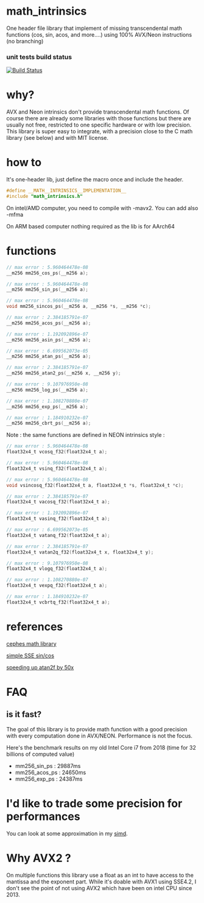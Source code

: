 # math_intrinsics
One header file library that implement of missing transcendental math functions (cos, sin, acos, and more....) using 100% AVX/Neon instructions (no branching)

### unit tests build status
[![Build Status](https://github.com/geolm/math_intrinsics/actions/workflows/cmake-multi-platform.yml/badge.svg)](https://github.com/geolm/math_intrinsics/actions)

# why?
AVX and Neon intrinsics don't provide transcendental math functions. Of course there are already some libraries with those functions but there are usually not free, restricted to one specific  hardware or with low precision. This library is super easy to integrate, with a precision close to the C math library (see below) and with MIT license.

# how to

It's one-header lib, just define the macro once and include the header.

```C
#define __MATH__INTRINSICS__IMPLEMENTATION__
#include "math_intrinsics.h"
```

On intel/AMD computer, you need to compile with -mavx2. You can add also -mfma

On ARM based computer nothing required as the lib is for AArch64

# functions

```C
// max error : 5.960464478e-08
__m256 mm256_cos_ps(__m256 a);

// max error : 5.960464478e-08
__m256 mm256_sin_ps(__m256 a);

// max error : 5.960464478e-08
void mm256_sincos_ps(__m256 a, __m256 *s, __m256 *c);

// max error : 2.384185791e-07
__m256 mm256_acos_ps(__m256 a);

// max error : 1.192092896e-07
__m256 mm256_asin_ps(__m256 a);

// max error : 6.699562073e-05
__m256 mm256_atan_ps(__m256 a);

// max error : 2.384185791e-07
__m256 mm256_atan2_ps(__m256 x, __m256 y);

// max error : 9.107976950e-08
__m256 mm256_log_ps(__m256 a);

// max error : 1.108270880e-07
__m256 mm256_exp_ps(__m256 a);

// max error : 1.184910232e-07
__m256 mm256_cbrt_ps(__m256 a);
```

Note : the same functions are defined in NEON intrinsics style :

```C
// max error : 5.960464478e-08
float32x4_t vcosq_f32(float32x4_t a);

// max error : 5.960464478e-08
float32x4_t vsinq_f32(float32x4_t a);

// max error : 5.960464478e-08
void vsincosq_f32(float32x4_t a, float32x4_t *s, float32x4_t *c);

// max error : 2.384185791e-07
float32x4_t vacosq_f32(float32x4_t a);

// max error : 1.192092896e-07
float32x4_t vasinq_f32(float32x4_t a);

// max error : 6.699562073e-05
float32x4_t vatanq_f32(float32x4_t a);

// max error : 2.384185791e-07
float32x4_t vatan2q_f32(float32x4_t x, float32x4_t y);

// max error : 9.107976950e-08
float32x4_t vlogq_f32(float32x4_t a);

// max error : 1.108270880e-07
float32x4_t vexpq_f32(float32x4_t a);

// max error : 1.184910232e-07
float32x4_t vcbrtq_f32(float32x4_t a);
```

# references

[cephes math library](https://github.com/jeremybarnes/cephes/blob/master/single/)

[simple SSE sin/cos](http://gruntthepeon.free.fr/ssemath/)

[speeding up atan2f by 50x](https://mazzo.li/posts/vectorized-atan2.html)

# FAQ

## is it fast?
The goal of this library is to provide math function with a good precision with every computation done in AVX/NEON. Performance is not the focus.

Here's the benchmark results on my old Intel Core i7 from 2018 (time for 32 billions of computed value)
* mm256_sin_ps : 29887ms
* mm256_acos_ps : 24650ms
* mm256_exp_ps : 24387ms

# I'd like to trade some precision for performances

You can look at some approximation in my [simd](https://github.com/Geolm/simd/blob/main/simd_approx_math.h).

# Why AVX2 ?

On multiple functions this library use a float as an int to have access to the mantissa and the exponent part. While it's doable with AVX1 using SSE4.2, I don't see the point of not using AVX2 which have been on intel CPU since 2013.


